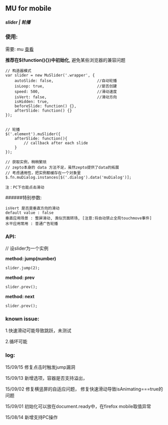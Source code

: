## MU for mobile

##### slider | 轮播

### 使用:

需要: mu [查看](https://github.com/Roeis/MU/tree/master/dist)

**推荐在$(function(){})中初始化**, 避免某些浏览器的兼容问题

    // 构造器模式
    var slider = new MuSlider('.wrapper', {
        autoSlide: false,                   //自动轮播
        isLoop: true,                       //是否创建
        speed: 500,                         //滑动速度
        isVert: false,                      //滑动方向
        isHidden: true,
        beforeSlide: function() {},
        afterSlide: function() {}
    });


    // 轮播
    $('.element').muSlider({
        afterSlide: function(){
            // callback after each slide
        }
    });

    // 获取实例，稍稍繁琐
    // zepto本身的 data 方法不足，虽然zepto提供了data的拓展
    // 考虑通用性，把实例都缓存在一个对象里
    $.fn.muDialog.instances[$('.dialog').data('muDialog')];

    注：PC下也能点击滑动

######特别参数:

    isVert 是否是垂直方向的滑动
    default value : false
    垂直应用场景 : 整屏滑动, 类似页面转场, [注意:将自动禁止全局touchmove事件]
    水平应用常用 : 普通广告轮播

### API:
// 设slider为一个实例

**method: jump(number)**
    
    slider.jump(2);

**method: prev**
    
    slider.prev();

**method: next**
    
    slider.prev();



### known issue:
1.快速滑动可能导致跳跃，未测试

2.循坏可能

### log:

15/09/15 修复点击时触发jump漏洞

15/09/13 新增选项，容器是否支持溢出，

15/09/02 修复横竖屏的自适应问题， 修复快速滑动导致isAnimating===true的问题

15/09/01 初始化可以放在document.ready中，在firefox mobile取值异常

15/08/14 新增支持PC操作
